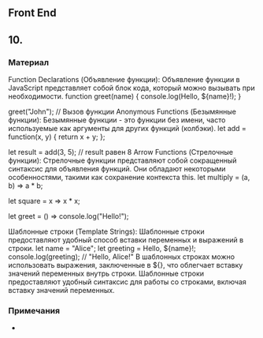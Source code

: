 ## Front End
## 10. 

### Материал
Function Declarations (Объявление функции): Объявление функции в JavaScript представляет собой блок кода, который можно вызывать при необходимости. function greet(name) { console.log(Hello, ${name}!); }

greet("John"); // Вызов функции Anonymous Functions (Безымянные функции): Безымянные функции - это функции без имени, часто используемые как аргументы для других функций (колбэки). let add = function(x, y) { return x + y; };

let result = add(3, 5); // result равен 8 Arrow Functions (Стрелочные функции): Стрелочные функции представляют собой сокращенный синтаксис для объявления функций. Они обладают некоторыми особенностями, такими как сохранение контекста this. let multiply = (a, b) => a * b;

let square = x => x * x;

let greet = () => console.log("Hello!");

Шаблонные строки (Template Strings): Шаблонные строки предоставляют удобный способ вставки переменных и выражений в строки. let name = "Alice"; let greeting = Hello, ${name}!; console.log(greeting); // "Hello, Alice!" В шаблонных строках можно использовать выражения, заключенные в ${}, что облегчает вставку значений переменных внутрь строки. Шаблонные строки предоставляют удобный синтаксис для работы со строками, включая вставку значений переменных.



### Примечания
* 


